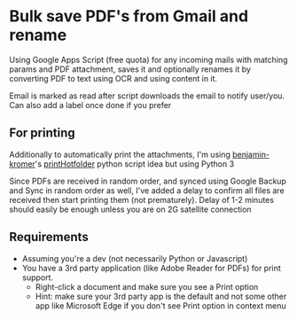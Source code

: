 # Bulk save PDF's from Gmail and rename
Using Google Apps Script (free quota) for any incoming mails with matching params and PDF attachment, saves it and optionally renames it by converting PDF to text using OCR and using content in it.

Email is marked as read after script downloads the email to notify user/you. Can also add a label once done if you prefer

## For printing

Additionally to automatically print the attachments, I'm using [benjamin-kromer](https://github.com/benjamin-kromer)'s [printHotfolder](https://github.com/benjamin-kromer/printHotfolder) python script idea but using Python 3

Since PDFs are received in random order, and synced using Google Backup and Sync in random order as well, I've added a delay to confirm all files are received then start printing them (not prematurely). Delay of 1-2 minutes should easily be enough unless you are on 2G satellite connection

## Requirements

- Assuming you're a dev (not necessarily Python or Javascript)
- You have a 3rd party application (like Adobe Reader for PDFs) for print support.
  - Right-click a document and make sure you see a Print option
  * Hint: make sure your 3rd party app is the default and not some other app like Microsoft Edge if you don't see Print option in context menu
  
 
